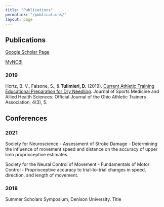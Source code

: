 ```yaml
---
title: "Publications"
permalink: "/publications/"
layout: page
---
```


## Publications

[Google Scholar Page](https://scholar.google.com/citations?user=dgXjBkMAAAAJ&hl=en&oi=ao)

[MyNCBI](https://www.ncbi.nlm.nih.gov/myncbi/duncan.tulimieri.1/bibliography/public/)

### 2019

Hortz, B. V., Falsone, S., & **Tulimieri, D.** (2019). [Current Athletic Training Educational Preparation for Dry Needling](https://scholarworks.bgsu.edu/cgi/viewcontent.cgi?article=1158&context=jsmahs). Journal of Sports Medicine and Allied Health Sciences: Official Journal of the Ohio Athletic Trainers Association, 4(3), 5.

## Conferences

### 2021

Society for Neuroscience - Assessment of Stroke Damage - Determining the influence of movement speed and distance on the accuracy of upper limb proprioceptive estimates.

Society for the Neural Control of Movement - Fundamentals of Motor Control - Proprioceptive accuracy to trial-to-trial changes in speed, direction, and length of movement. 

### 2018

Summer Scholars Symposium, Denison University. Title 




